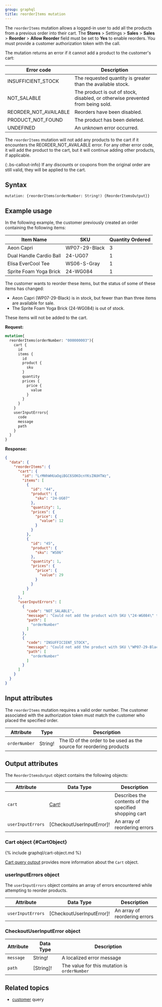 ```yaml
---
group: graphql
title: reorderItems mutation
---
```


The `reorderItems` mutation allows a logged-in user to add all the products from a previous order into their cart. The **Stores** > Settings > **Sales** > **Sales** > **Reorder** > **Allow Reorder** field must be set to **Yes** to enable reorders. You must provide a customer authorization token with the call.

The mutation returns an error if it cannot add a product to the customer's cart:

Error code | Description
--- | ---
INSUFFICIENT_STOCK | The requested quantity is greater than the available stock.
NOT_SALABLE | The product is out of stock, disabled, or otherwise prevented from being sold.
REORDER_NOT_AVAILABLE | Reorders have been disabled.
PRODUCT_NOT_FOUND | The product has been deleted.
UNDEFINED | An unknown error occurred.

The `reorderItems` mutation will not add any products to the cart if it encounters the REORDER_NOT_AVAILABLE error. For any other error code, it will add the product to the cart, but it will continue adding other products, if applicable.

{:.bs-callout-info}
If any discounts or coupons from the original order are still valid, they will be applied to the cart.

## Syntax

`mutation: {reorderItems(orderNumber: String!) {ReorderItemsOutput}}`

## Example usage

In the following example, the customer previously created an order containing the following items:

Item Name | SKU | Quantity Ordered
--- | --- | ---
Aeon Capri | WP07-29-Black | 3
Dual Handle Cardio Ball | 24-UG07 | 1
Elisa EverCool Tee | WS06-S-Gray | 1
Sprite Foam Yoga Brick | 24-WG084 | 1

The customer wants to reorder these items, but the status of some of these items has changed:

-  Aeon Capri (WP07-29-Black) is in stock, but fewer than than three items are available for sale.
-  The Sprite Foam Yoga Brick (24-WG084) is out of stock.

These items will not be added to the cart.

**Request:**

```graphql
mutation{
  reorderItems(orderNumber: "000000003"){
    cart {
      id
      items {
        id
        product {
          sku
        }
        quantity
        prices {
          price {
            value
          }
        }
      }
    }
    userInputErrors{
      code
      message
      path
    }
  }
}
```

**Response:**

```json
{
  "data": {
    "reorderItems": {
      "cart": {
        "id": "LrMHhWHUaOqiBGC6S0KOcnYKsINUHTWz",
        "items": [
          {
            "id": "44",
            "product": {
              "sku": "24-UG07"
            },
            "quantity": 1,
            "prices": {
              "price": {
                "value": 12
              }
            }
          },
          {
            "id": "45",
            "product": {
              "sku": "WS06"
            },
            "quantity": 1,
            "prices": {
              "price": {
                "value": 29
              }
            }
          }
        ]
      },
      "userInputErrors": [
        {
          "code": "NOT_SALABLE",
          "message": "Could not add the product with SKU \"24-WG084\" to the shopping cart: Product that you are trying to add is not available.",
          "path": [
            "orderNumber"
          ]
        },
        {
          "code": "INSUFFICIENT_STOCK",
          "message": "Could not add the product with SKU \"WP07-29-Black\" to the shopping cart: The requested qty is not available",
          "path": [
            "orderNumber"
          ]
        }
      ]
    }
  }
}
```

## Input attributes

The `reorderItems` mutation requires a valid order number. The customer associated with the authorization token must match the customer who placed the specified order.

Attribute | Type | Description
--- | --- | ---
`orderNumber` | String! | The ID of the order to be used as the source for reordering products

## Output attributes

The `ReorderItemsOutput` object contains the following objects:

Attribute |  Data Type | Description
--- | --- | ---
`cart` |[Cart!](#CartObject) | Describes the contents of the specified shopping cart
`userInputErrors` | [CheckoutUserInputError]! | An array of reordering errors

### Cart object {#CartObject}

{% include graphql/cart-object.md %}

[Cart query output]({{page.baseurl}}/graphql/queries/cart.html#cart-output) provides more information about the `Cart` object.

### userInputErrors object

The `userInputErrors` object contains an array of errors encountered while attempting to reorder products.

Attribute |  Data Type | Description
--- | --- | ---
`userInputErrors` |[CheckoutUserInputError]!| An array of reordering errors

### CheckoutUserInputError object

Attribute |  Data Type | Description
--- | --- | ---
`message` | String! | A localized error message
`path` | [String]! | The value for this mutation is `orderNumber`

## Related topics

-  [customer]({{page.baseurl}}/graphql/queries/customer.html) query
